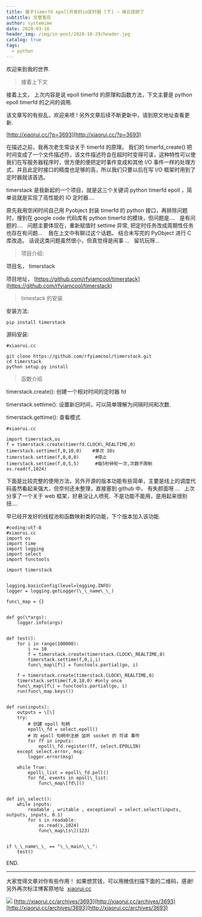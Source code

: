 ```yaml
---
title: 基于timerfd epoll开发的io定时器 [下] – 峰云就她了
subtitle: 文章暂存
author: systemime
date: 2020-03-16
header_img: /img/in-post/2020-10-29/header.jpg
catalog: true
tags:
  - python
---
```


欢迎来到我的世界.

<!-- more -->

> 接着上下文

接着上文， 上次内容是说 epoll timerfd 的原理和函数方法，下文主要是 python epoll timerfd 的之间的调用.

该文章写的有些乱，欢迎来喷 ! 另外文章后续不断更新中，请到原文地址查看更新.

[http://xiaorui.cc/?p=3693](http://xiaorui.cc/?p=3693)

在描述之前，我再次老生常谈关于 timerfd 的原理。 我们的 timerfd_create() 把时间变成了一个文件描述符，该文件描述符会在超时时变得可读，这种特性可以使我们在写服务器程序时，很方便的便把定时事件变成和其他 I/O 事件一样的处理方式，并且此定时接口的精度也足够的高，所以我们只要以后在写 I/O 框架时用到了定时器就该首选。

timerstack 是我新起的一个项目，就是这三个关键词 python timerfd epoll ，简单说就是实现了高性能的 IO 定时器….    

原先我用空闲时间自己用 Pyobject 封装 timerfd 的 python 接口，再排除问题时，搜到在 google code 代码库有 python timerfd 的模块，但问题是….   是有问题的….   问题主要体现在，重新赋值时 settime 异常, 把定时任务改成周期性任务也存在有问题…    我在上文中有聊过这个话题。 结合未写完的 PyObject 进行 C 库改造。 话说这类问题虽然很小，但真觉得是闹事 …   留坑玩呀…

> 项目介绍:

项目名， timerstack

项目地址， [https://github.com/rfyiamcool/timerstack](https://github.com/rfyiamcool/timerstack)

> timestack 的安装

安装方法:

    pip install timerstack

源码安装:

    #xiaorui.cc

    git clone https://github.com/rfyiamcool/timerstack.git
    cd timerstack
    python setup.py install

> 函数介绍

timerstack.create(): 创建一个相对时间的定时器 fd 

timerstack.settime(): 设置新旧时间，可以简单理解为间隔时间和次数. 

timerstack.gettime(): 查看模式

    #xiaorui.cc

    import timerstack,os
    f = timerstack.create(timerfd.CLOCK\_REALTIME,0)
    timerstack.settime(f,0,10,0)    #单次 10s
    timerstack.settime(f,0,0,0)      #停止
    timerstack.settime(f,0,5,5)      #每5秒钟轮一次,次数不限制
    os.read(f,1024)

下面是比较完整的使用方法，另外开源的版本功能有些简单，主要是线上的调度代码虽然看起来强大，但奈何还未整理，直接塞到 github 中， 有失颜面呀 …   上次分享了一个关于 web 框架，好悬没让人喷死.  不是功能不能用，是用起来很别扭….

早已经开发好的线程池和函数映射类的功能，下个版本加入该功能. 

    #coding:utf-8
    #xiaorui.cc
    import os
    import time
    import logging
    import select
    import functools

    import timerstack


    logging.basicConfig(level=logging.INFO)
    logger = logging.getLogger(\_\_name\_\_)

    func\_map = {}


    def go(\*args):
        logger.info(args)


    def test():
        for i in range(100000):
            i += 10
            f = timerstack.create(timerstack.CLOCK\_REALTIME,0)
            timerstack.settime(f,0,i,i)
            func\_map\[f\] = functools.partial(go, i)
        
        f = timerstack.create(timerstack.CLOCK\_REALTIME,0)
        timerstack.settime(f,0,10,0) #only once
        func\_map\[f\] = functools.partial(go, i)
        run(func\_map.keys())


    def run(inputs):
        outputs = \[\]
        try:
            # 创建 epoll 句柄
            epoll\_fd = select.epoll()
            # 向 epoll 句柄中注册 监听 socket 的 可读 事件
            for ff in inputs:
                epoll\_fd.register(ff, select.EPOLLIN)
        except select.error, msg:
            logger.error(msg)

        while True:
            epoll\_list = epoll\_fd.poll()
            for fd, events in epoll\_list:
                func\_map\[fd\]()

        
    def io\_select():
        while inputs:
            readable , writable , exceptional = select.select(inputs, outputs, inputs, 0.1)
            for s in readable:
                os.read(s,1024)
                func\_map\[s\](123)
        

    if \_\_name\_\_ == "\_\_main\_\_":
        test()

END.

* * *

大家觉得文章对你有些作用！ 如果想赏钱，可以用微信扫描下面的二维码，感谢!  
另外再次标注博客原地址  [xiaorui.cc](http://xiaorui.cc/)  

![](http://static.xiaorui.cc/static/weixin_new.jpg) 
 [http://xiaorui.cc/archives/3693](http://xiaorui.cc/archives/3693) 
 [http://xiaorui.cc/archives/3693](http://xiaorui.cc/archives/3693)
